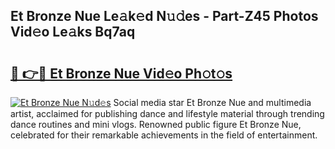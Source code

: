## Et Bronze Nue Le𝚊k𝚎d N𝚞𝚍es - Part-Z45 Photos Vid𝚎o Le𝚊ks Bq7aq

# <h2><a href="http://fb51ire.evod.top/?m=Et+Bronze+Nue">🔗 👉🔴 Et Bronze Nue Vid𝚎o Ph𝚘t𝚘s</a></h2>

[![Et Bronze Nue N𝚞d𝚎s](https://i.imgur.com/8V9OHl7.gif)](http://fb51ire.evod.top/?m=Et+Bronze+Nue)
Social media star Et Bronze Nue and multimedia artist, acclaimed for publishing dance and lifestyle material through trending dance routines and mini vlogs. Renowned public figure Et Bronze Nue, celebrated for their remarkable achievements in the field of entertainment. 
